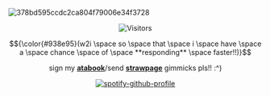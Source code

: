 ![378bd595ccdc2ca804f79006e34f3728](https://files.catbox.moe/9wasrf.webp)

<div align="center">

![Visitors](https://api.visitorbadge.io/api/visitors?path=LORDOFSCREENS&label=%E2%98%86&labelColor=%23d52a7c&countColor=%23d76b72&style=plastic&labelStyle=none)

$${\color{#938e95}(w2i \space so \space that \space i \space have \space a \space chance \space of \space **responding** \space faster!!)}$$

sign my **[atabook](https://coruscants.atabook.org/)**/send **[strawpage](https://zrankroom.straw.page/)** gimmicks pls!! :^)

[![spotify-github-profile](https://spotify-github-profile.kittinanx.com/api/view?uid=j4je4orn69ob4m7lsnjly67zb&cover_image=true&theme=novatorem&show_offline=true&background_color=121212&interchange=false&bar_color=b3a6e2&bar_color_cover=false)](https://github.com/kittinan/spotify-github-profile)

